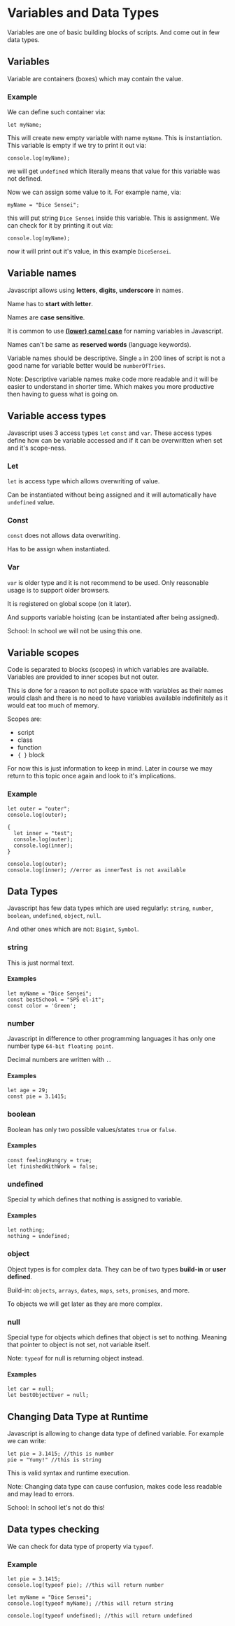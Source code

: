 # Variables and Data Types

Variables are one of basic building blocks of scripts. And come out in few data types.

## Variables

Variable are containers (boxes) which may contain the value.

### Example

We can define such container via:

    let myName;

This will create new empty variable with name `myName`. This is instantiation. This variable is empty if we try to print it out via:

    console.log(myName);

we will get `undefined` which literally means that value for this variable was not defined.

Now we can assign some value to it. For example name, via:

    myName = "Dice Sensei";

this will put string `Dice Sensei` inside this variable. This is assignment. We can check for it by printing it out via:

    console.log(myName);

now it will print out it's value, in this example `DiceSensei`.

## Variable names

Javascript allows using **letters**, **digits**, **underscore** in names.

Name has to **start with letter**.

Names are **case sensitive**.

It is common to use [**(lower) camel case**](https://en.wikipedia.org/wiki/Camel_case) for naming variables in Javascript.

Names can't be same as **reserved words** (language keywords).

Variable names should be descriptive. Single `a` in 200 lines of script is not a good name for variable better would be `numberOfTries`.

Note: Descriptive variable names make code more readable and it will be easier to understand in shorter time. Which makes you more productive then having to guess what is going on.

## Variable access types

Javascript uses 3 access types `let` `const` and `var`. These access types define how can be variable accessed and if it can be overwritten when set and it's scope-ness.

### Let

`let` is access type which allows overwriting of value.

Can be instantiated without being assigned and it will automatically have `undefined` value.

### Const

`const` does not allows data overwriting.

Has to be assign when instantiated.

### Var

`var` is older type and it is not recommend to be used. Only reasonable usage is to support older browsers.

It is registered on global scope (on it later).

And supports variable hoisting (can be instantiated after being assigned).

School: In school we will not be using this one.

## Variable scopes

Code is separated to blocks (scopes) in which variables are available. Variables are provided to inner scopes but not outer.

This is done for a reason to not pollute space with variables as their names would clash and there is no need to have variables available indefinitely as it would eat too much of memory.

Scopes are:

- script
- class
- function
- `{ }` block

For now this is just information to keep in mind. Later in course we may return to this topic once again and look to it's implications.

### Example

```
let outer = "outer";
console.log(outer);

{
  let inner = "test";
  console.log(outer);
  console.log(inner);
}

console.log(outer);
console.log(inner); //error as innerTest is not available
```

## Data Types

Javascript has few data types which are used regularly: `string`, `number`, `boolean`, `undefined`, `object`, `null`.

And other ones which are not: `Bigint`, `Symbol`.

### string

This is just normal text.

#### Examples

    let myName = "Dice Sensei";
    const bestSchool = "SPŠ el-it";
    const color = 'Green';

### number

Javascript in difference to other programming languages it has only one number type `64-bit floating point`.

Decimal numbers are written with `.`.

#### Examples

    let age = 29;
    const pie = 3.1415;

### boolean

Boolean has only two possible values/states `true` or `false`.

#### Examples

    const feelingHungry = true;
    let finishedWithWork = false;

### undefined

Special ty which defines that nothing is assigned to variable.

#### Examples

    let nothing;
    nothing = undefined;

### object

Object types is for complex data. They can be of two types **build-in** or **user defined**.

Build-in: `objects`, `arrays`, `dates`, `maps`, `sets`, `promises`, and more.

To objects we will get later as they are more complex.

### null

Special type for objects which defines that object is set to nothing. Meaning that pointer to object is not set, not variable itself.

Note: `typeof` for null is returning object instead.

#### Examples

    let car = null;
    let bestObjectEver = null;

## Changing Data Type at Runtime

Javascript is allowing to change data type of defined variable. For example we can write:

    let pie = 3.1415; //this is number
    pie = "Yumy!" //this is string

This is valid syntax and runtime execution.

Note: Changing data type can cause confusion, makes code less readable and may lead to errors.

School: In school let's not do this!

## Data types checking

We can check for data type of property via `typeof`.

### Example

    let pie = 3.1415;
    console.log(typeof pie); //this will return number

    let myName = "Dice Sensei";
    console.log(typeof myName); //this will return string

    console.log(typeof undefined); //this will return undefined
